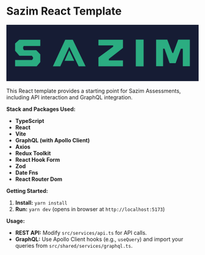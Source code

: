 # Sazim React Template

![Sazim Long Logo](public/SAZIM%20LONG%20LOGO.png)

This React template provides a starting point for Sazim Assessments, including API interaction and GraphQL integration.

**Stack and Packages Used:**

- **TypeScript**
- **React**
- **Vite**
- **GraphQL (with Apollo Client)**
- **Axios**
- **Redux Toolkit**
- **React Hook Form**
- **Zod**
- **Date Fns**
- **React Router Dom**

**Getting Started:**

1. **Install:** `yarn install`
2. **Run:** `yarn dev` (opens in browser at `http://localhost:5173`)

**Usage:**

- **REST API:** Modify `src/services/api.ts` for API calls.
- **GraphQL:** Use Apollo Client hooks (e.g., `useQuery`) and import your queries from `src/shared/services/graphql.ts`.
